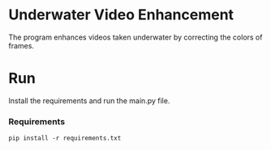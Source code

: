 # Underwater Video Enhancement
The program enhances videos taken underwater by correcting the colors of frames. 

# Run
Install the requirements and run the main.py file.

### Requirements
    pip install -r requirements.txt
